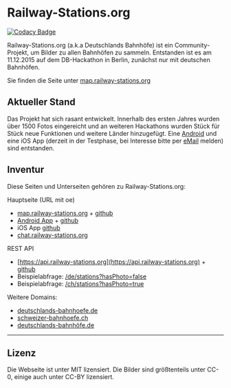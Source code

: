 # Railway-Stations.org

[![Codacy Badge](https://api.codacy.com/project/badge/Grade/3d92741c7b374125bd22f8e58af898cb)](https://app.codacy.com/app/peter-storch/RSWebsite?utm_source=github.com&utm_medium=referral&utm_content=RailwayStations/RSWebsite&utm_campaign=badger)

Railway-Stations.org (a.k.a Deutschlands Bahnhöfe) ist ein Community-Projekt, um Bilder zu allen Bahnhöfen zu sammeln. Entstanden ist es am 11.12.2015 auf dem DB-Hackathon in Berlin, zunächst nur mit deutschen Bahnhöfen.

Sie finden die Seite unter [map.railway-stations.org](https://map.railway-stations.org/)

Aktueller Stand
---------------

Das Projekt hat sich rasant entwickelt. Innerhalb des ersten Jahres wurden über 1500 Fotos eingereicht und an weiteren Hackathons wurden Stück für Stück neue Funktionen und weitere Länder hinzugefügt.
Eine [Android](https://play.google.com/store/apps/details?id=de.bahnhoefe.deutschlands.bahnhofsfotos) und eine iOS App (derzeit in der Testphase, bei Interesse bitte per [eMail](mailto:bahnhofsfotos@deutschlands-bahnhoefe.de) melden) sind entstanden.

Inventur
--------

Diese Seiten und Unterseiten gehören zu Railway-Stations.org:

Hauptseite (URL mit oe)
- [map.railway-stations.org](https://map.railway-stations.org/) + [github](https://github.com/RailwayStations/RSGermanWebsite)
- [Android App](https://play.google.com/store/apps/details?id=de.bahnhoefe.deutschlands.bahnhofsfotos) + [github](https://github.com/RailwayStations/RSAndroidApp)
- iOS App [github](https://github.com/RailwayStations/Bahnhofsfotos)
- [chat.railway-stations.org](https://chat.railway-stations.org/)

REST API
- [https://api.railway-stations.org](https://api.railway-stations.org) + [github](https://github.com/RailwayStations/RSAPI)
- Beispielabfrage: [/de/stations?hasPhoto=false](https://api.railway-stations.org/de/stations?hasPhoto=false)
- Beispielabfrage: [/ch/stations?hasPhoto=true](https://api.railway-stations.org/ch/stations?hasPhoto=true)

Weitere Domains:
- [deutschlands-bahnhoefe.de](http://www.deutschlands-bahnhoefe.de/)
- [schweizer-bahnhoefe.ch](https://schweizer-bahnhoefe.ch/)
- [deutschlands-bahnhöfe.de](http://www.xn--deutschlands-bahnhfe-lbc.de/)

---

Lizenz
------

Die Webseite ist unter MIT lizensiert. Die Bilder sind größtenteils unter CC-0, einige auch unter CC-BY lizensiert.
